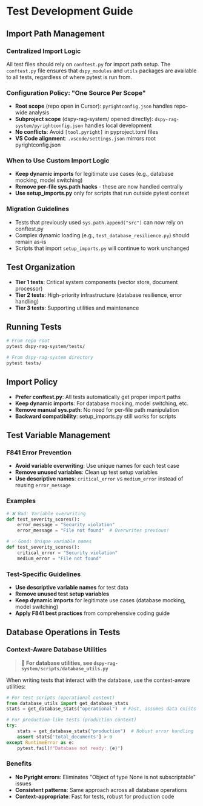 # Test Development Guide

## Import Path Management

### Centralized Import Logic
All test files should rely on `conftest.py` for import path setup. The `conftest.py` file ensures that `dspy_modules` and `utils` packages are available to all tests, regardless of where pytest is run from.

### Configuration Policy: "One Source Per Scope"
- **Root scope** (repo open in Cursor): `pyrightconfig.json` handles repo-wide analysis
- **Subproject scope** (dspy-rag-system/ opened directly): `dspy-rag-system/pyrightconfig.json` handles local development
- **No conflicts**: Avoid `[tool.pyright]` in pyproject.toml files
- **VS Code alignment**: `.vscode/settings.json` mirrors root pyrightconfig.json

### When to Use Custom Import Logic
- **Keep dynamic imports** for legitimate use cases (e.g., database mocking, model switching)
- **Remove per-file sys.path hacks** - these are now handled centrally
- **Use setup_imports.py** only for scripts that run outside pytest context

### Migration Guidelines
- Tests that previously used `sys.path.append("src")` can now rely on conftest.py
- Complex dynamic loading (e.g., `test_database_resilience.py`) should remain as-is
- Scripts that import `setup_imports.py` will continue to work unchanged

## Test Organization
- **Tier 1 tests**: Critical system components (vector store, document processor)
- **Tier 2 tests**: High-priority infrastructure (database resilience, error handling)
- **Tier 3 tests**: Supporting utilities and maintenance

## Running Tests
```bash
# From repo root
pytest dspy-rag-system/tests/

# From dspy-rag-system directory
pytest tests/
```

## Import Policy
- **Prefer conftest.py**: All tests automatically get proper import paths
- **Keep dynamic imports**: For database mocking, model switching, etc.
- **Remove manual sys.path**: No need for per-file path manipulation
- **Backward compatibility**: setup_imports.py still works for scripts

## Test Variable Management

### F841 Error Prevention
- **Avoid variable overwriting**: Use unique names for each test case
- **Remove unused variables**: Clean up test setup variables
- **Use descriptive names**: `critical_error` vs `medium_error` instead of reusing `error_message`

### Examples
```python
# ❌ Bad: Variable overwriting
def test_severity_scores():
    error_message = "Security violation"
    error_message = "File not found"  # Overwrites previous!

# ✅ Good: Unique variable names
def test_severity_scores():
    critical_error = "Security violation"
    medium_error = "File not found"
```

### Test-Specific Guidelines
- **Use descriptive variable names** for test data
- **Remove unused test setup variables**
- **Keep dynamic imports** for legitimate use cases (database mocking, model switching)
- **Apply F841 best practices** from comprehensive coding guide

## Database Operations in Tests

### Context-Aware Database Utilities
> **📖 For database utilities, see `dspy-rag-system/scripts/database_utils.py`**

When writing tests that interact with the database, use the context-aware utilities:

```python
# For test scripts (operational context)
from database_utils import get_database_stats
stats = get_database_stats("operational")  # Fast, assumes data exists

# For production-like tests (production context)
try:
    stats = get_database_stats("production")  # Robust error handling
    assert stats['total_documents'] > 0
except RuntimeError as e:
    pytest.fail(f"Database not ready: {e}")
```

### Benefits
- **No Pyright errors**: Eliminates "Object of type None is not subscriptable" issues
- **Consistent patterns**: Same approach across all database operations
- **Context-appropriate**: Fast for tests, robust for production code
